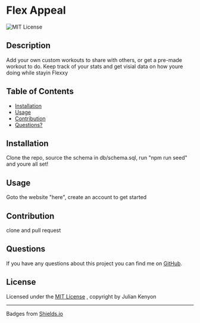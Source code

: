 # Flex Appeal
![MIT License](https://img.shields.io/badge/License-MIT-brightgreen)
## Description
Add your own custom workouts to share with others, or get a pre-made workout to do. Keep track of your stats and get visial data on how youre doing while stayin Flexxy
## Table of Contents
* [Installation](#installation)
* [Usage](#usage)
* [Contribution](#contribution)
* [Questions?](#questions)
## Installation
Clone the repo, source the schema in db/schema.sql, run "npm run seed" and youre all set!
## Usage
Goto the website "here", create an account to get started
## Contribution
clone and pull request
## Questions

If you have any questions about this project you can find me on [GitHub](https://github.com/NotEnoughBacon).

## License

Licensed under the [MIT License](https://mit-license.org)
, copyright by Julian Kenyon
____

Badges from [Shields.io](https://shields.io)